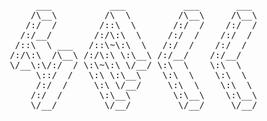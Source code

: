 <pre>

                 ___           ___           ___       ___       ___     
                /\__\         /\  \         /\__\     /\__\     /\  \    
               /:/  /        /::\  \       /:/  /    /:/  /    /::\  \   
              /:/__/        /:/\:\  \     /:/  /    /:/  /    /:/\:\  \  
             /::\  \ ___   /::\~\:\  \   /:/  /    /:/  /    /:/  \:\  \ 
            /:/\:\  /\__\ /:/\:\ \:\__\ /:/__/    /:/__/    /:/__/ \:\__\
            \/__\:\/:/  / \:\~\:\ \/__/ \:\  \    \:\  \    \:\  \ /:/  /
                 \::/  /   \:\ \:\__\    \:\  \    \:\  \    \:\  /:/  / 
                 /:/  /     \:\ \/__/     \:\  \    \:\  \    \:\/:/  /  
                /:/  /       \:\__\        \:\__\    \:\__\    \::/  /   
                \/__/         \/__/         \/__/     \/__/     \/__/    

</pre>
